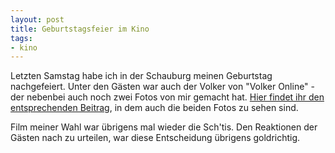 ```yaml
--- 
layout: post
title: Geburtstagsfeier im Kino
tags: 
- kino
---
```

Letzten Samstag habe ich in der Schauburg meinen Geburtstag nachgefeiert.
Unter den Gästen war auch der Volker von "Volker Online" - der nebenbei auch noch zwei Fotos von mir gemacht hat. <a href="http://www.volker-harmsen.de/index.php?/archives/843-Fabians-Geburtstag-Grosses-Kino-halt.html">Hier findet ihr den entsprechenden Beitrag</a>, in dem auch die beiden Fotos zu sehen sind.

Film meiner Wahl war übrigens mal wieder die Sch'tis. Den Reaktionen der Gästen nach zu urteilen, war diese Entscheidung übrigens goldrichtig.
